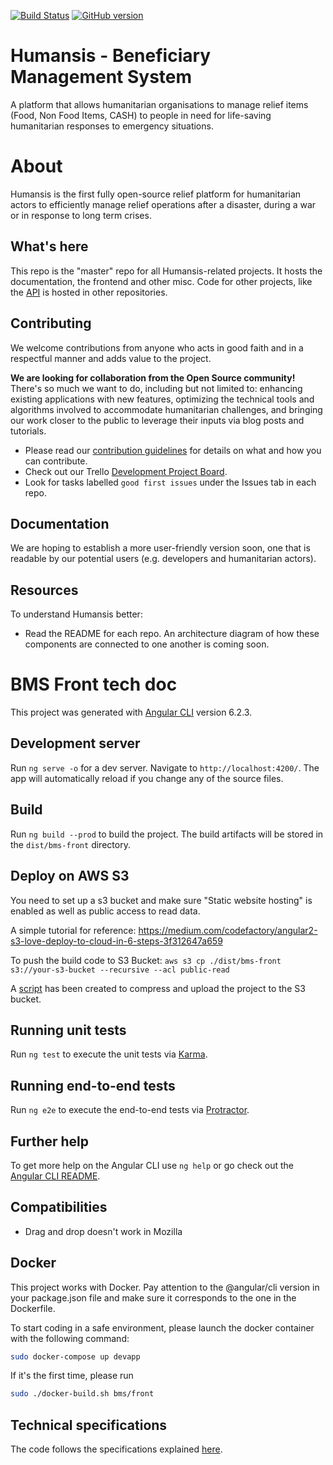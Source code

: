 [![Build Status](https://travis-ci.com/humansis/front.svg?branch=dev)](https://travis-ci.com/humansis/front)
[![GitHub version](https://badge.fury.io/gh/ReliefApplications%2Fbms_front.svg)](https://badge.fury.io/gh/ReliefApplications%2Fbms_front)

Humansis - Beneficiary Management System
==============
A platform that allows humanitarian organisations to manage relief items (Food, Non Food Items, CASH) to people in need for life-saving humanitarian responses to emergency situations.


# About

Humansis is the first fully open-source relief platform for humanitarian actors to efficiently manage relief operations after a disaster, during a war or in response to long term crises.

## What's here

This repo is the "master" repo for all Humansis-related projects. It hosts
the documentation, the frontend and other misc. Code for other
projects, like the [API](https://github.com/humansis/bms_api) is hosted in other repositories.

## Contributing

We welcome contributions from anyone who acts in good faith and in a respectful manner and adds value to the project.

**We are looking for collaboration from the Open Source community!**
There's so much we want to do, including but not limited to: enhancing existing
applications with new features, optimizing the technical tools and algorithms
involved to accommodate humanitarian challenges, and bringing our work closer to
the public to leverage their inputs via blog posts and tutorials.

* Please read our [contribution guidelines](https://github.com/humansis/bms_front/blob/dev/CONTRIBUTING.md) for details on what and how you can contribute.
* Check out our Trello [Development Project Board](https://trello.com/b/DqrwMZsv/bms).
* Look for tasks labelled `good first issues` under the Issues tab in each repo.


## Documentation

We are hoping to establish a more user-friendly version soon, one that is readable by our potential users (e.g. developers and humanitarian actors).


## Resources

To understand Humansis better:

* Read the README for each repo. An architecture diagram of how these components are connected to one another is coming soon.


# BMS Front tech doc

This project was generated with [Angular CLI](https://github.com/angular/angular-cli) version 6.2.3.

## Development server

Run `ng serve -o` for a dev server. Navigate to `http://localhost:4200/`. The app will automatically reload if you change any of the source files.

## Build

Run `ng build --prod` to build the project. The build artifacts will be stored in the `dist/bms-front` directory.

## Deploy on AWS S3
You need to set up a s3 bucket and make sure "Static website hosting" is enabled as well as public access to read data.

A simple tutorial for reference: https://medium.com/codefactory/angular2-s3-love-deploy-to-cloud-in-6-steps-3f312647a659

To push the build code to S3 Bucket: `aws s3 cp ./dist/bms-front s3://your-s3-bucket --recursive --acl public-read`

A [script](build-deploy.sh) has been created to compress and upload the project to the S3 bucket.

## Running unit tests

Run `ng test` to execute the unit tests via [Karma](https://karma-runner.github.io).

## Running end-to-end tests

Run `ng e2e` to execute the end-to-end tests via [Protractor](http://www.protractortest.org/).

## Further help

To get more help on the Angular CLI use `ng help` or go check out the [Angular CLI README](https://github.com/angular/angular-cli/blob/master/README.md).

## Compatibilities

 - Drag and drop doesn't work in Mozilla


## Docker

This project works with Docker.
Pay attention to the @angular/cli version in your package.json file and make sure it corresponds to the one in the Dockerfile.

To start coding in a safe environment, please launch the docker container with the following command:

```bash
sudo docker-compose up devapp
```

If it's the first time, please run
```bash
sudo ./docker-build.sh bms/front
```

## Technical specifications

The code follows the specifications explained [here](src/app/models/README.md).
